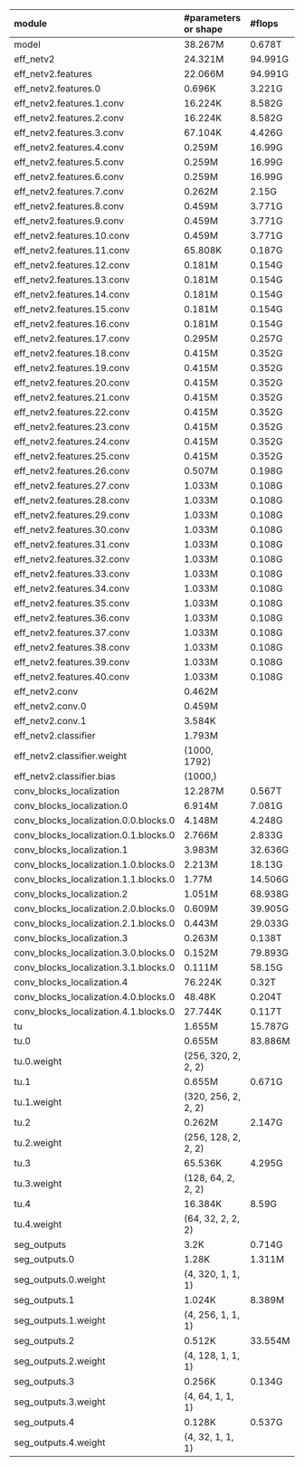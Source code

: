 | module                                   | #parameters or shape   | #flops     |
|:-----------------------------------------|:-----------------------|:-----------|
| model                                    | 38.267M                | 0.678T     |
|  eff_netv2                               |  24.321M               |  94.991G   |
|   eff_netv2.features                     |   22.066M              |   94.991G  |
|    eff_netv2.features.0                  |    0.696K              |    3.221G  |
|    eff_netv2.features.1.conv             |    16.224K             |    8.582G  |
|    eff_netv2.features.2.conv             |    16.224K             |    8.582G  |
|    eff_netv2.features.3.conv             |    67.104K             |    4.426G  |
|    eff_netv2.features.4.conv             |    0.259M              |    16.99G  |
|    eff_netv2.features.5.conv             |    0.259M              |    16.99G  |
|    eff_netv2.features.6.conv             |    0.259M              |    16.99G  |
|    eff_netv2.features.7.conv             |    0.262M              |    2.15G   |
|    eff_netv2.features.8.conv             |    0.459M              |    3.771G  |
|    eff_netv2.features.9.conv             |    0.459M              |    3.771G  |
|    eff_netv2.features.10.conv            |    0.459M              |    3.771G  |
|    eff_netv2.features.11.conv            |    65.808K             |    0.187G  |
|    eff_netv2.features.12.conv            |    0.181M              |    0.154G  |
|    eff_netv2.features.13.conv            |    0.181M              |    0.154G  |
|    eff_netv2.features.14.conv            |    0.181M              |    0.154G  |
|    eff_netv2.features.15.conv            |    0.181M              |    0.154G  |
|    eff_netv2.features.16.conv            |    0.181M              |    0.154G  |
|    eff_netv2.features.17.conv            |    0.295M              |    0.257G  |
|    eff_netv2.features.18.conv            |    0.415M              |    0.352G  |
|    eff_netv2.features.19.conv            |    0.415M              |    0.352G  |
|    eff_netv2.features.20.conv            |    0.415M              |    0.352G  |
|    eff_netv2.features.21.conv            |    0.415M              |    0.352G  |
|    eff_netv2.features.22.conv            |    0.415M              |    0.352G  |
|    eff_netv2.features.23.conv            |    0.415M              |    0.352G  |
|    eff_netv2.features.24.conv            |    0.415M              |    0.352G  |
|    eff_netv2.features.25.conv            |    0.415M              |    0.352G  |
|    eff_netv2.features.26.conv            |    0.507M              |    0.198G  |
|    eff_netv2.features.27.conv            |    1.033M              |    0.108G  |
|    eff_netv2.features.28.conv            |    1.033M              |    0.108G  |
|    eff_netv2.features.29.conv            |    1.033M              |    0.108G  |
|    eff_netv2.features.30.conv            |    1.033M              |    0.108G  |
|    eff_netv2.features.31.conv            |    1.033M              |    0.108G  |
|    eff_netv2.features.32.conv            |    1.033M              |    0.108G  |
|    eff_netv2.features.33.conv            |    1.033M              |    0.108G  |
|    eff_netv2.features.34.conv            |    1.033M              |    0.108G  |
|    eff_netv2.features.35.conv            |    1.033M              |    0.108G  |
|    eff_netv2.features.36.conv            |    1.033M              |    0.108G  |
|    eff_netv2.features.37.conv            |    1.033M              |    0.108G  |
|    eff_netv2.features.38.conv            |    1.033M              |    0.108G  |
|    eff_netv2.features.39.conv            |    1.033M              |    0.108G  |
|    eff_netv2.features.40.conv            |    1.033M              |    0.108G  |
|   eff_netv2.conv                         |   0.462M               |            |
|    eff_netv2.conv.0                      |    0.459M              |            |
|    eff_netv2.conv.1                      |    3.584K              |            |
|   eff_netv2.classifier                   |   1.793M               |            |
|    eff_netv2.classifier.weight           |    (1000, 1792)        |            |
|    eff_netv2.classifier.bias             |    (1000,)             |            |
|  conv_blocks_localization                |  12.287M               |  0.567T    |
|   conv_blocks_localization.0             |   6.914M               |   7.081G   |
|    conv_blocks_localization.0.0.blocks.0 |    4.148M              |    4.248G  |
|    conv_blocks_localization.0.1.blocks.0 |    2.766M              |    2.833G  |
|   conv_blocks_localization.1             |   3.983M               |   32.636G  |
|    conv_blocks_localization.1.0.blocks.0 |    2.213M              |    18.13G  |
|    conv_blocks_localization.1.1.blocks.0 |    1.77M               |    14.506G |
|   conv_blocks_localization.2             |   1.051M               |   68.938G  |
|    conv_blocks_localization.2.0.blocks.0 |    0.609M              |    39.905G |
|    conv_blocks_localization.2.1.blocks.0 |    0.443M              |    29.033G |
|   conv_blocks_localization.3             |   0.263M               |   0.138T   |
|    conv_blocks_localization.3.0.blocks.0 |    0.152M              |    79.893G |
|    conv_blocks_localization.3.1.blocks.0 |    0.111M              |    58.15G  |
|   conv_blocks_localization.4             |   76.224K              |   0.32T    |
|    conv_blocks_localization.4.0.blocks.0 |    48.48K              |    0.204T  |
|    conv_blocks_localization.4.1.blocks.0 |    27.744K             |    0.117T  |
|  tu                                      |  1.655M                |  15.787G   |
|   tu.0                                   |   0.655M               |   83.886M  |
|    tu.0.weight                           |    (256, 320, 2, 2, 2) |            |
|   tu.1                                   |   0.655M               |   0.671G   |
|    tu.1.weight                           |    (320, 256, 2, 2, 2) |            |
|   tu.2                                   |   0.262M               |   2.147G   |
|    tu.2.weight                           |    (256, 128, 2, 2, 2) |            |
|   tu.3                                   |   65.536K              |   4.295G   |
|    tu.3.weight                           |    (128, 64, 2, 2, 2)  |            |
|   tu.4                                   |   16.384K              |   8.59G    |
|    tu.4.weight                           |    (64, 32, 2, 2, 2)   |            |
|  seg_outputs                             |  3.2K                  |  0.714G    |
|   seg_outputs.0                          |   1.28K                |   1.311M   |
|    seg_outputs.0.weight                  |    (4, 320, 1, 1, 1)   |            |
|   seg_outputs.1                          |   1.024K               |   8.389M   |
|    seg_outputs.1.weight                  |    (4, 256, 1, 1, 1)   |            |
|   seg_outputs.2                          |   0.512K               |   33.554M  |
|    seg_outputs.2.weight                  |    (4, 128, 1, 1, 1)   |            |
|   seg_outputs.3                          |   0.256K               |   0.134G   |
|    seg_outputs.3.weight                  |    (4, 64, 1, 1, 1)    |            |
|   seg_outputs.4                          |   0.128K               |   0.537G   |
|    seg_outputs.4.weight                  |    (4, 32, 1, 1, 1)    |            |